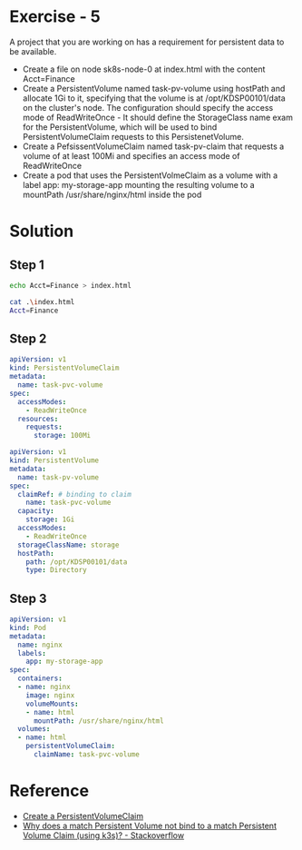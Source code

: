 # Exercise - 5

A project that you are working on has a requirement for persistent data to be available.

- Create a file on node sk8s-node-0 at index.html with the content Acct=Finance
- Create a PersistentVolume named task-pv-volume using hostPath and allocate 1Gi to it, specifying that the volume is at /opt/KDSP00101/data on the cluster's node. The configuration should specify the access mode of ReadWriteOnce - It should define the StorageClass name exam for the PersistentVolume, which will be used to bind PersistentVolumeClaim requests to this PersistenetVolume.
- Create a PefsissentVolumeClaim named task-pv-claim that requests a volume of at least 100Mi and specifies an access mode of ReadWriteOnce
- Create a pod that uses the PersistentVolmeClaim as a volume with a label app: my-storage-app mounting the resulting volume to a mountPath
/usr/share/nginx/html inside the pod

# Solution

## Step 1
```sh
echo Acct=Finance > index.html

cat .\index.html
Acct=Finance
```

## Step 2

```yaml
apiVersion: v1
kind: PersistentVolumeClaim
metadata:
  name: task-pvc-volume
spec:
  accessModes:
    - ReadWriteOnce
  resources:
    requests:
      storage: 100Mi
```

```yaml
apiVersion: v1
kind: PersistentVolume
metadata:
  name: task-pv-volume
spec:
  claimRef: # binding to claim
    name: task-pvc-volume
  capacity:
    storage: 1Gi
  accessModes:
    - ReadWriteOnce
  storageClassName: storage
  hostPath:
    path: /opt/KDSP00101/data
    type: Directory
```

## Step 3

```yaml
apiVersion: v1
kind: Pod
metadata:
  name: nginx
  labels:
    app: my-storage-app
spec:
  containers:
  - name: nginx
    image: nginx
    volumeMounts:
    - name: html
      mountPath: /usr/share/nginx/html
  volumes:
  - name: html
    persistentVolumeClaim:
      claimName: task-pvc-volume
```

# Reference
- [Create a PersistentVolumeClaim](https://kubernetes.io/docs/tasks/configure-pod-container/configure-persistent-volume-storage/#create-a-persistentvolumeclaim)
- [Why does a match Persistent Volume not bind to a match Persistent Volume Claim (using k3s)? - Stackoverflow](https://stackoverflow.com/questions/66042100/why-does-a-match-persistent-volume-not-bind-to-a-match-persistent-volume-claim)